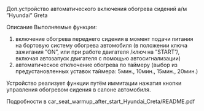 Доп.устройство автоматического включения обогрева сидений а/м ”Hyundai” Greta

Описание
Выполняемые функции:
1) включение обогрева переднего сидения в момент подачи питания на бортовую систему обогрева автомобиля (в положении ключа зажигания ”ON”, или при работе двигателя /ключ на ”START”/, включая автозапуск двигателя с помощью автосигнализации)
2) автоматическое отключение обогрева по таймеру (выбор из предустановленных уставок таймера: 5мин., 10мин., 15мин., 20мин.)

Устройство реализует функции путём иммитации нажатия кнопки управления обогревом сидения в салоне автомобиля.

Подробности в car_seat_warmup_after_start_Hyundai_Creta/README.pdf 
